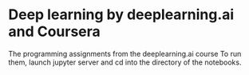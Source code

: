 # Deep learning by deeplearning.ai and Coursera

The programming assignments from the deeplearning.ai course
To run them, launch jupyter server and cd into the directory of the notebooks. 
